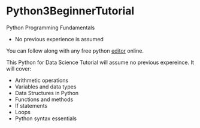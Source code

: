 # Python3BeginnerTutorial
Python Programming Fundamentals
* No previous experience is assumed

You can follow along with any free python [editor](https://www.tutorialspoint.com/execute_python3_online.php) online.

This Python for Data Science Tutorial will assume no previous expereince. It will cover:

* Arithmetic operations
* Variables and data types
* Data Structures in Python
* Functions and methods
* If statements
* Loops
* Python syntax essentials

